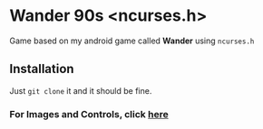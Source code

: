 # Wander 90s <ncurses.h>
Game based on my android game called **Wander** using `ncurses.h`

## Installation
Just `git clone` it and it should be fine.

### For Images and Controls, click [here](https://github.com/zatrodev/Wander-90s-windows.h)
